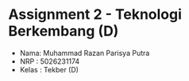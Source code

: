 # Assignment 2 - Teknologi Berkembang (D)

- Nama: Muhammad Razan Parisya Putra
- NRP : 5026231174
- Kelas : Tekber (D)

